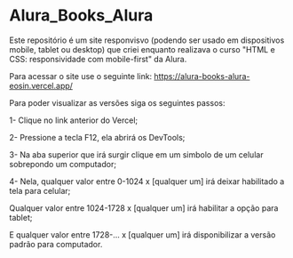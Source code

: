 # Alura_Books_Alura
Este repositório é um site responvisvo (podendo ser usado em dispositivos mobile, tablet ou desktop) que criei enquanto realizava o curso "HTML e CSS: responsividade com mobile-first" da Alura.

Para acessar o site use o seguinte link: https://alura-books-alura-eosin.vercel.app/

Para poder visualizar as versões siga os seguintes passos:

1- Clique no link anterior do Vercel;

2- Pressione a tecla F12, ela abrirá os DevTools;

3- Na aba superior que irá surgir clique em um simbolo de um celular sobrepondo um computador;

4- Nela, qualquer valor entre 0-1024 x [qualquer um] irá deixar habilitado a tela para celular;

Qualquer valor entre 1024-1728 x [qualquer um] irá habilitar a opção para tablet;

E qualquer valor entre 1728-... x [qualquer um] irá disponibilizar a versão padrão para computador.
